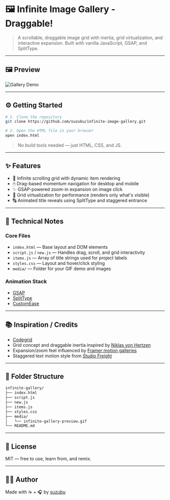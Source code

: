 # 🖼️ Infinite Image Gallery - Draggable!

> A scrollable, draggable image grid with inertia, grid virtualization, and interactive expansion. Built with vanilla JavaScript, GSAP, and SplitType.

---

## 🖼 Preview

![Gallery Demo](media/infinite-gallery-preview.gif)

---

## ⚙️ Getting Started

```bash
# 1. Clone the repository
git clone https://github.com/suzubu/infinite-image-gallery.git

# 2. Open the HTML file in your browser
open index.html
```

> No build tools needed — just HTML, CSS, and JS.

---

## ✨ Features

- 🧭 Infinite scrolling grid with dynamic item rendering
- 🖱 Drag-based momentum navigation for desktop and mobile
- ✨ GSAP-powered zoom-in expansion on image click
- 🧠 Grid virtualization for performance (renders only what's visible)
- 🔠 Animated title reveals using SplitType and staggered entrance

---

## 🧠 Technical Notes

### Core Files
- `index.html` — Base layout and DOM elements
- `script.js` / `new.js` — Handles drag, scroll, and grid interactivity
- `items.js` — Array of title strings used for project labels
- `styles.css` — Layout and hover/click styling
- `media/` — Folder for your GIF demo and images

### Animation Stack
- [GSAP](https://greensock.com/gsap/)
- [SplitType](https://www.npmjs.com/package/split-type)
- [CustomEase](https://greensock.com/docs/v3/Eases/CustomEase)

---

## 📚 Inspiration / Credits

- [Codegrid](https://www.youtube.com/watch?v=Xhb5vRydSj4&t=754s)
- Grid concept and draggable inertia inspired by [Niklas von Hertzen](https://github.com/niklasvh/infinite-canvas)
- Expansion/zoom feel influenced by [Framer motion galleries](https://www.framer.com/motion/)
- Staggered text motion style from [Studio Freight](https://studiofreight.com/)

---

## 📂 Folder Structure

```bash
infinite-gallery/
├── index.html
├── script.js
├── new.js
├── items.js
├── styles.css
├── media/
│   └── infinite-gallery-preview.gif
└── README.md
```

---

## 📜 License

MIT — free to use, learn from, and remix.

---

## 🙋‍♀️ Author

Made with ☕ + 🎧 by [suzubu](https://github.com/suzubu)
